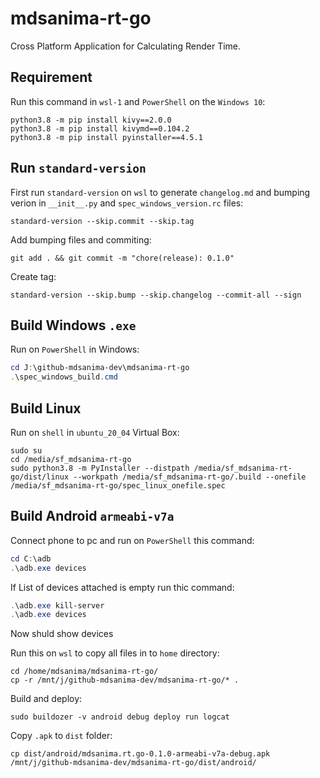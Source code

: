 # mdsanima-rt-go

Cross Platform Application for Calculating Render Time.

## Requirement

Run this command in `wsl-1` and `PowerShell` on the `Windows 10`:

```shell
python3.8 -m pip install kivy==2.0.0
python3.8 -m pip install kivymd==0.104.2
python3.8 -m pip install pyinstaller==4.5.1
```

## Run `standard-version`

First run `standard-version` on `wsl` to generate `changelog.md` and bumping
verion in `__init__.py` and `spec_windows_version.rc` files:

```shell
standard-version --skip.commit --skip.tag
```

Add bumping files and commiting:

```shell
git add . && git commit -m "chore(release): 0.1.0"
```

Create tag:

```shell
standard-version --skip.bump --skip.changelog --commit-all --sign
```

## Build Windows `.exe`

Run on `PowerShell` in Windows:

```PowerShell
cd J:\github-mdsanima-dev\mdsanima-rt-go
.\spec_windows_build.cmd
```

## Build Linux

Run on `shell` in `ubuntu_20_04` Virtual Box:

```shell
sudo su
cd /media/sf_mdsanima-rt-go
sudo python3.8 -m PyInstaller --distpath /media/sf_mdsanima-rt-go/dist/linux --workpath /media/sf_mdsanima-rt-go/.build --onefile /media/sf_mdsanima-rt-go/spec_linux_onefile.spec
```

## Build Android `armeabi-v7a`

Connect phone to pc and run on `PowerShell` this command:

```PowerShell
cd C:\adb
.\adb.exe devices
```

If List of devices attached is empty run thic command:

```PowerShell
.\adb.exe kill-server
.\adb.exe devices
```

Now shuld show devices

Run this on `wsl` to copy all files in to `home` directory:

```shell
cd /home/mdsanima/mdsanima-rt-go/
cp -r /mnt/j/github-mdsanima-dev/mdsanima-rt-go/* .
```

Build and deploy:

```shell
sudo buildozer -v android debug deploy run logcat
```

Copy `.apk` to `dist` folder:

```shell
cp dist/android/mdsanima.rt.go-0.1.0-armeabi-v7a-debug.apk /mnt/j/github-mdsanima-dev/mdsanima-rt-go/dist/android/
```
